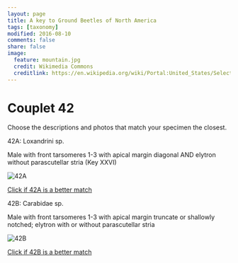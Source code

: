 ```yaml
---
layout: page
title: A key to Ground Beetles of North America
tags: [taxonomy]
modified: 2016-08-10
comments: false
share: false
image:
  feature: mountain.jpg
  credit: Wikimedia Commons
  creditlink: https://en.wikipedia.org/wiki/Portal:United_States/Selected_panorama#/media/File:Mount_Ellinor,_Mount_Washington_Panorama.jpg
---
```


# Couplet 42


Choose the descriptions and photos that match your specimen the closest. 

42A: Loxandrini sp. 

Male with front tarsomeres 1-3 with apical margin diagonal AND elytron without parascutellar stria (Key XXVI)

![42A](//klevan.github.io/images/keyfigs/Key1_42_42A.png)

[Click if 42A is a better match](https://en.wikipedia.org/wiki/Loxandrini)


42B: Carabidae sp. 

Male with front tarsomeres 1-3 with apical margin truncate or shallowly notched; elytron with or without parascutellar stria

![42B](//klevan.github.io/images/keyfigs/Key1_42_42B.png)

[Click if 42B is a better match](//klevan.github.io/dynamicTaxonomy/Key1_43)

